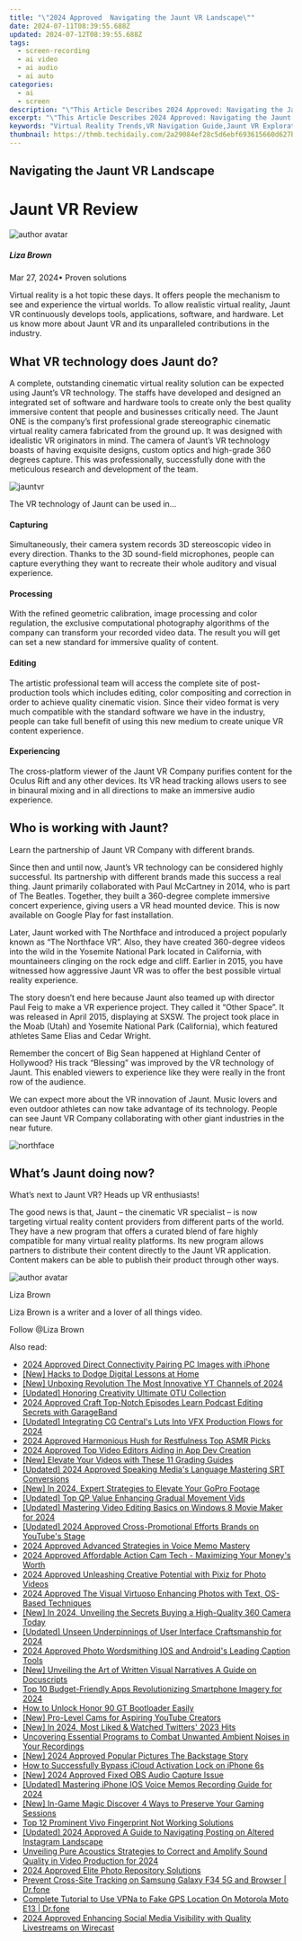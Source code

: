```yaml
---
title: "\"2024 Approved  Navigating the Jaunt VR Landscape\""
date: 2024-07-11T08:39:55.688Z
updated: 2024-07-12T08:39:55.688Z
tags: 
  - screen-recording
  - ai video
  - ai audio
  - ai auto
categories: 
  - ai
  - screen
description: "\"This Article Describes 2024 Approved: Navigating the Jaunt VR Landscape\""
excerpt: "\"This Article Describes 2024 Approved: Navigating the Jaunt VR Landscape\""
keywords: "Virtual Reality Trends,VR Navigation Guide,Jaunt VR Exploration,Jaunt VR Insights,Jaunt VR Journey,Jaunt VR Tutorials,Jaunt VR Market Overview"
thumbnail: https://thmb.techidaily.com/2a29084ef28c5d6ebf693615660d627bf6405cc5a8ac614e41f7b335143de3df.jpg
---
```


## Navigating the Jaunt VR Landscape

# Jaunt VR Review

![author avatar](https://lh5.googleusercontent.com/-AIMmjowaFs4/AAAAAAAAAAI/AAAAAAAAABc/Y5UmwDaI7HU/s250-c-k/photo.jpg)

##### Liza Brown

 Mar 27, 2024• Proven solutions

 Virtual reality is a hot topic these days. It offers people the mechanism to see and experience the virtual worlds. To allow realistic virtual reality, Jaunt VR continuously develops tools, applications, software, and hardware. Let us know more about Jaunt VR and its unparalleled contributions in the industry.

## What VR technology does Jaunt do?

 A complete, outstanding cinematic virtual reality solution can be expected using Jaunt’s VR technology. The staffs have developed and designed an integrated set of software and hardware tools to create only the best quality immersive content that people and businesses critically need. The Jaunt ONE is the company’s first professional grade stereographic cinematic virtual reality camera fabricated from the ground up. It was designed with idealistic VR originators in mind. The camera of Jaunt’s VR technology boasts of having exquisite designs, custom optics and high-grade 360 degrees capture. This was professionally, successfully done with the meticulous research and development of the team.

![jauntvr](https://images.wondershare.com/filmora/resource/jauntvr.jpg
  )

 The VR technology of Jaunt can be used in…

#### Capturing

 Simultaneously, their camera system records 3D stereoscopic video in every direction. Thanks to the 3D sound-field microphones, people can capture everything they want to recreate their whole auditory and visual experience.

#### Processing

 With the refined geometric calibration, image processing and color regulation, the exclusive computational photography algorithms of the company can transform your recorded video data. The result you will get can set a new standard for immersive quality of content.

#### Editing

 The artistic professional team will access the complete site of post-production tools which includes editing, color compositing and correction in order to achieve quality cinematic vision. Since their video format is very much compatible with the standard software we have in the industry, people can take full benefit of using this new medium to create unique VR content experience.

#### Experiencing

 The cross-platform viewer of the Jaunt VR Company purifies content for the Oculus Rift and any other devices. Its VR head tracking allows users to see in binaural mixing and in all directions to make an immersive audio experience.

## Who is working with Jaunt?

 Learn the partnership of Jaunt VR Company with different brands.

 Since then and until now, Jaunt’s VR technology can be considered highly successful. Its partnership with different brands made this success a real thing. Jaunt primarily collaborated with Paul McCartney in 2014, who is part of The Beatles. Together, they built a 360-degree complete immersive concert experience, giving users a VR head mounted device. This is now available on Google Play for fast installation.

 Later, Jaunt worked with The Northface and introduced a project popularly known as “The Northface VR”. Also, they have created 360-degree videos into the wild in the Yosemite National Park located in California, with mountaineers clinging on the rock edge and cliff. Earlier in 2015, you have witnessed how aggressive Jaunt VR was to offer the best possible virtual reality experience.

 The story doesn’t end here because Jaunt also teamed up with director Paul Feig to make a VR experience project. They called it “Other Space”. It was released in April 2015, displaying at SXSW. The project took place in the Moab (Utah) and Yosemite National Park (California), which featured athletes Same Elias and Cedar Wright.

 Remember the concert of Big Sean happened at Highland Center of Hollywood? His track “Blessing” was improved by the VR technology of Jaunt. This enabled viewers to experience like they were really in the front row of the audience.

 We can expect more about the VR innovation of Jaunt. Music lovers and even outdoor athletes can now take advantage of its technology. People can see Jaunt VR Company collaborating with other giant industries in the near future.

![northface]( https://images.wondershare.com/filmora/resource/northface.jpg
 )

## What’s Jaunt doing now?

 What’s next to Jaunt VR? Heads up VR enthusiasts!

 The good news is that, Jaunt – the cinematic VR specialist – is now targeting virtual reality content providers from different parts of the world. They have a new program that offers a curated blend of fare highly compatible for many virtual reality platforms. Its new program allows partners to distribute their content directly to the Jaunt VR application. Content makers can be able to publish their product through other ways.

![author avatar](https://lh5.googleusercontent.com/-AIMmjowaFs4/AAAAAAAAAAI/AAAAAAAAABc/Y5UmwDaI7HU/s250-c-k/photo.jpg)

Liza Brown

Liza Brown is a writer and a lover of all things video.

Follow @Liza Brown


<ins class="adsbygoogle"
     style="display:block"
     data-ad-format="autorelaxed"
     data-ad-client="ca-pub-7571918770474297"
     data-ad-slot="1223367746"></ins>



<ins class="adsbygoogle"
     style="display:block"
     data-ad-client="ca-pub-7571918770474297"
     data-ad-slot="8358498916"
     data-ad-format="auto"
     data-full-width-responsive="true"></ins>




<span class="atpl-alsoreadstyle">Also read:</span>
<div><ul>
<li><a href="https://article-helps.techidaily.com/2024-approved-direct-connectivity-pairing-pc-images-with-iphone/"><u>2024 Approved  Direct Connectivity  Pairing PC Images with iPhone</u></a></li>
<li><a href="https://article-helps.techidaily.com/new-hacks-to-dodge-digital-lessons-at-home/"><u>[New] Hacks to Dodge Digital Lessons at Home</u></a></li>
<li><a href="https://article-helps.techidaily.com/new-unboxing-revolution-the-most-innovative-yt-channels-of-2024/"><u>[New] Unboxing Revolution  The Most Innovative YT Channels of 2024</u></a></li>
<li><a href="https://article-helps.techidaily.com/updated-honoring-creativity-ultimate-otu-collection/"><u>[Updated] Honoring Creativity  Ultimate OTU Collection</u></a></li>
<li><a href="https://article-helps.techidaily.com/2024-approved-craft-top-notch-episodes-learn-podcast-editing-secrets-with-garageband/"><u>2024 Approved  Craft Top-Notch Episodes  Learn Podcast Editing Secrets with GarageBand</u></a></li>
<li><a href="https://article-helps.techidaily.com/updated-integrating-cg-centrals-luts-into-vfx-production-flows-for-2024/"><u>[Updated] Integrating CG Central's Luts Into VFX Production Flows for 2024</u></a></li>
<li><a href="https://article-helps.techidaily.com/2024-approved-harmonious-hush-for-restfulness-top-asmr-picks/"><u>2024 Approved  Harmonious Hush for Restfulness  Top ASMR Picks</u></a></li>
<li><a href="https://article-helps.techidaily.com/2024-approved-top-video-editors-aiding-in-app-dev-creation/"><u>2024 Approved  Top Video Editors Aiding in App Dev Creation</u></a></li>
<li><a href="https://article-helps.techidaily.com/new-elevate-your-videos-with-these-11-grading-guides/"><u>[New] Elevate Your Videos with These 11 Grading Guides</u></a></li>
<li><a href="https://article-helps.techidaily.com/updated-2024-approved-speaking-medias-language-mastering-srt-conversions/"><u>[Updated] 2024 Approved  Speaking Media's Language  Mastering SRT Conversions</u></a></li>
<li><a href="https://article-helps.techidaily.com/new-in-2024-expert-strategies-to-elevate-your-gopro-footage/"><u>[New] In 2024, Expert Strategies to Elevate Your GoPro Footage</u></a></li>
<li><a href="https://article-helps.techidaily.com/updated-top-qp-value-enhancing-gradual-movement-vids/"><u>[Updated] Top QP Value Enhancing Gradual Movement Vids</u></a></li>
<li><a href="https://article-helps.techidaily.com/updated-mastering-video-editing-basics-on-windows-8-movie-maker-for-2024/"><u>[Updated] Mastering Video Editing Basics on Windows 8 Movie Maker for 2024</u></a></li>
<li><a href="https://article-helps.techidaily.com/updated-2024-approved-cross-promotional-efforts-brands-on-youtubes-stage/"><u>[Updated] 2024 Approved  Cross-Promotional Efforts  Brands on YouTube's Stage</u></a></li>
<li><a href="https://article-helps.techidaily.com/2024-approved-advanced-strategies-in-voice-memo-mastery/"><u>2024 Approved  Advanced Strategies in Voice Memo Mastery</u></a></li>
<li><a href="https://article-helps.techidaily.com/2024-approved-affordable-action-cam-tech-maximizing-your-moneys-worth/"><u>2024 Approved  Affordable Action Cam Tech - Maximizing Your Money's Worth</u></a></li>
<li><a href="https://article-helps.techidaily.com/2024-approved-unleashing-creative-potential-with-pixiz-for-photo-videos/"><u>2024 Approved  Unleashing Creative Potential with Pixiz for Photo Videos</u></a></li>
<li><a href="https://article-helps.techidaily.com/2024-approved-the-visual-virtuoso-enhancing-photos-with-text-os-based-techniques/"><u>2024 Approved  The Visual Virtuoso  Enhancing Photos with Text, OS-Based Techniques</u></a></li>
<li><a href="https://article-helps.techidaily.com/new-in-2024-unveiling-the-secrets-buying-a-high-quality-360-camera-today/"><u>[New] In 2024, Unveiling the Secrets  Buying a High-Quality 360 Camera Today</u></a></li>
<li><a href="https://article-helps.techidaily.com/updated-unseen-underpinnings-of-user-interface-craftsmanship-for-2024/"><u>[Updated] Unseen Underpinnings of User Interface Craftsmanship for 2024</u></a></li>
<li><a href="https://extra-skills.techidaily.com/2024-approved-photo-wordsmithing-ios-and-androids-leading-caption-tools/"><u>2024 Approved  Photo Wordsmithing  IOS and Android's Leading Caption Tools</u></a></li>
<li><a href="https://some-skills.techidaily.com/new-unveiling-the-art-of-written-visual-narratives-a-guide-on-docuscripts/"><u>[New] Unveiling the Art of Written Visual Narratives  A Guide on Docuscripts</u></a></li>
<li><a href="https://some-skills.techidaily.com/top-10-budget-friendly-apps-revolutionizing-smartphone-imagery-for-2024/"><u>Top 10 Budget-Friendly Apps Revolutionizing Smartphone Imagery for 2024</u></a></li>
<li><a href="https://unlock-android.techidaily.com/how-to-unlock-honor-90-gt-bootloader-easily-by-drfone-android/"><u>How to Unlock Honor 90 GT Bootloader Easily</u></a></li>
<li><a href="https://youtube-stream.techidaily.com/new-pro-level-cams-for-aspiring-youtube-creators/"><u>[New] Pro-Level Cams for Aspiring YouTube Creators</u></a></li>
<li><a href="https://twitter-videos.techidaily.com/new-in-2024-most-liked-and-watched-twitters-2023-hits/"><u>[New] In 2024, Most Liked & Watched  Twitters' 2023 Hits</u></a></li>
<li><a href="https://sound-tweaking.techidaily.com/uncovering-essential-programs-to-combat-unwanted-ambient-noises-in-your-recordings/"><u>Uncovering Essential Programs to Combat Unwanted Ambient Noises in Your Recordings</u></a></li>
<li><a href="https://article-posts.techidaily.com/new-2024-approved-popular-pictures-the-backstage-story/"><u>[New] 2024 Approved  Popular Pictures  The Backstage Story</u></a></li>
<li><a href="https://activate-lock.techidaily.com/how-to-successfully-bypass-icloud-activation-lock-on-iphone-6s-by-drfone-ios/"><u>How to Successfully Bypass iCloud Activation Lock on iPhone 6s</u></a></li>
<li><a href="https://video-screen-grab.techidaily.com/new-2024-approved-fixed-obs-audio-capture-issue/"><u>[New] 2024 Approved  Fixed OBS Audio Capture Issue</u></a></li>
<li><a href="https://on-screen-recording.techidaily.com/updated-mastering-iphone-ios-voice-memos-recording-guide-for-2024/"><u>[Updated] Mastering iPhone  IOS Voice Memos Recording Guide for 2024</u></a></li>
<li><a href="https://on-screen-recording.techidaily.com/new-in-game-magic-discover-4-ways-to-preserve-your-gaming-sessions/"><u>[New] In-Game Magic  Discover 4 Ways to Preserve Your Gaming Sessions</u></a></li>
<li><a href="https://android-unlock.techidaily.com/top-12-prominent-vivo-fingerprint-not-working-solutions-by-drfone-android/"><u>Top 12 Prominent Vivo Fingerprint Not Working Solutions</u></a></li>
<li><a href="https://instagram-video-recordings.techidaily.com/updated-2024-approved-a-guide-to-navigating-posting-on-altered-instagram-landscape/"><u>[Updated] 2024 Approved  A Guide to Navigating Posting on Altered Instagram Landscape</u></a></li>
<li><a href="https://sound-tweaking.techidaily.com/unveiling-pure-acoustics-strategies-to-correct-and-amplify-sound-quality-in-video-production-for-2024/"><u>Unveiling Pure Acoustics Strategies to Correct and Amplify Sound Quality in Video Production for 2024</u></a></li>
<li><a href="https://article-knowledge.techidaily.com/2024-approved-elite-photo-repository-solutions/"><u>2024 Approved  Elite Photo Repository Solutions</u></a></li>
<li><a href="https://fake-location.techidaily.com/prevent-cross-site-tracking-on-samsung-galaxy-f34-5g-and-browser-drfone-by-drfone-virtual-android/"><u>Prevent Cross-Site Tracking on Samsung Galaxy F34 5G and Browser | Dr.fone</u></a></li>
<li><a href="https://fake-location.techidaily.com/complete-tutorial-to-use-vpna-to-fake-gps-location-on-motorola-moto-e13-drfone-by-drfone-virtual-android/"><u>Complete Tutorial to Use VPNa to Fake GPS Location On Motorola Moto E13 | Dr.fone</u></a></li>
<li><a href="https://facebook-video-recording.techidaily.com/2024-approved-enhancing-social-media-visibility-with-quality-livestreams-on-wirecast/"><u>2024 Approved  Enhancing Social Media Visibility with Quality Livestreams on Wirecast</u></a></li>
</ul></div>
